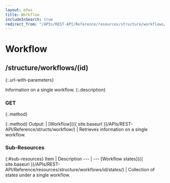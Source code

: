 ```yaml
---
layout: mfws
title: Workflow
includeInSearch: true
redirect_from: "/APIs/REST-API/Reference/resources/structure/workflows/id.html"
---
```


# Workflow

## /structure/workflows/(id)
{:.url-with-parameters}

Information on a single workflow. 
{:.description}

### GET
{:.method}

{:.method}
Output: | [Workflow]({{ site.baseurl }}/APIs/REST-API/Reference/structs/workflow/)
| Retrieves information on a single workflow. 

### Sub-Resources

{:#sub-resources}
Item | Description
--- | ---
[Workflow states]({{ site.baseurl }}/APIs/REST-API/Reference/resources/structure/workflows/id/states/) | Collection of states under a single workflow. 

